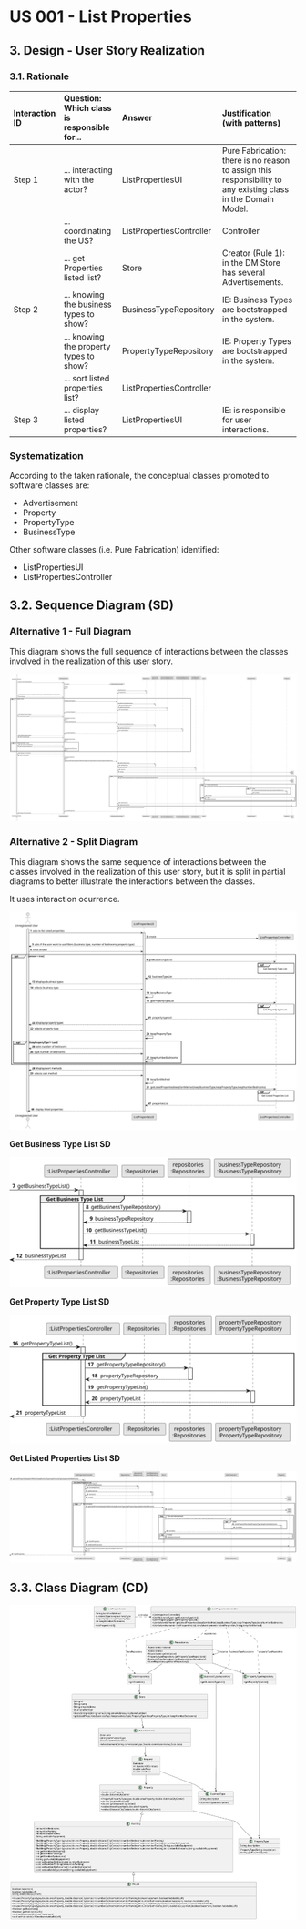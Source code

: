 # US 001 - List Properties 

## 3. Design - User Story Realization 

### 3.1. Rationale


| Interaction ID | Question: Which class is responsible for... | Answer                   | Justification (with patterns)                                                                                 |
|:---------------|:--------------------------------------------|:-------------------------|:--------------------------------------------------------------------------------------------------------------|
| Step 1         | ... interacting with the actor?             | ListPropertiesUI         | Pure Fabrication: there is no reason to assign this responsibility to any existing class in the Domain Model. |
|                | ... coordinating the US?                    | ListPropertiesController | Controller                                                                                                    |
|                | ... get Properties listed list?             | Store                    | Creator (Rule 1): in the DM Store has several Advertisements.                                                 |
| Step 2         | ... knowing the business types to show?     | BusinessTypeRepository   | IE: Business Types are bootstrapped in the system.                                                            |
|                | ... knowing the property types to show?     | PropertyTypeRepository   | IE: Property Types are bootstrapped in the system.                                                            |
|                | ... sort listed properties list?            | ListPropertiesController |                                                                                                               |
| Step 3         | ... display listed properties?              | ListPropertiesUI         | IE: is responsible for user interactions.                                                                     | 

### Systematization ##

According to the taken rationale, the conceptual classes promoted to software classes are: 

 * Advertisement
 * Property
 * PropertyType
 * BusinessType

Other software classes (i.e. Pure Fabrication) identified: 

 * ListPropertiesUI  
 * ListPropertiesController


## 3.2. Sequence Diagram (SD)

### Alternative 1 - Full Diagram

This diagram shows the full sequence of interactions between the classes involved in the realization of this user story.

![Sequence Diagram - Full](svg/us001-sequence-diagram-full.svg)

### Alternative 2 - Split Diagram

This diagram shows the same sequence of interactions between the classes involved in the realization of this user story, but it is split in partial diagrams to better illustrate the interactions between the classes.

It uses interaction ocurrence.

![Sequence Diagram - split](svg/us001-sequence-diagram-split.svg)

**Get Business Type List SD**

![Sequence Diagram - Partial - Get Business Type List](svg/us001-sequence-diagram-partial-get-business-type-list.svg)

**Get Property Type List SD**

![Sequence Diagram - Partial - Get Property Type List](svg/us001-sequence-diagram-partial-get-property-type-list.svg)

**Get Listed Properties List SD**

![Sequence Diagram - Partial - Get Listed Properties List](svg/us001-sequence-diagram-partial-get-listed-properties-list.svg)



## 3.3. Class Diagram (CD)

![Class Diagram](svg/us001-class-diagram.svg)